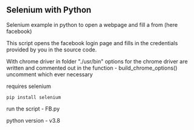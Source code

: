 ## Selenium with Python

Selenium example in python to open a webpage and fill a from (here facebook)

This script opens the facebook login page and fills in the credentials provided by you in the source code. 

With chrome driver in folder "./usr/bin"
options for the chrome driver are written and commented out in the function - build_chrome_options()
uncomment which ever necessary

requires selenium 
```{r, engine='python', count_lines}
pip install selenium
```

run the script - FB.py

python version - v3.8